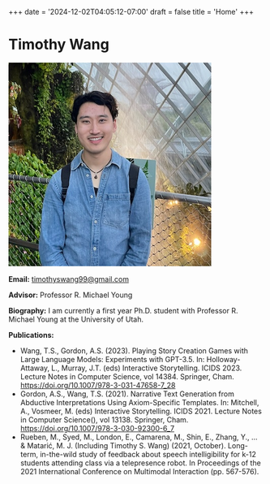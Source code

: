 +++
date = '2024-12-02T04:05:12-07:00'
draft = false
title = 'Home'
+++

# Timothy Wang

![Headshot](images/Headshot2.jpeg)

**Email:** timothyswang99@gmail.com

**Advisor:** Professor R. Michael Young

**Biography:**
I am currently a first year Ph.D. student with Professor R. Michael Young at the University of Utah.

**Publications:**
- Wang, T.S., Gordon, A.S. (2023). Playing Story Creation Games with Large Language Models: Experiments with GPT-3.5. In: Holloway-Attaway, L., Murray, J.T. (eds) Interactive Storytelling. ICIDS 2023. Lecture Notes in Computer Science, vol 14384. Springer, Cham. https://doi.org/10.1007/978-3-031-47658-7_28
- Gordon, A.S., Wang, T.S. (2021). Narrative Text Generation from Abductive Interpretations Using Axiom-Specific Templates. In: Mitchell, A., Vosmeer, M. (eds) Interactive Storytelling. ICIDS 2021. Lecture Notes in Computer Science(), vol 13138. Springer, Cham. https://doi.org/10.1007/978-3-030-92300-6_7
- Rueben, M., Syed, M., London, E., Camarena, M., Shin, E., Zhang, Y., ... & Matarić, M. J. (Including Timothy S. Wang) (2021, October). Long-term, in-the-wild study of feedback about speech intelligibility for k-12 students attending class via a telepresence robot. In Proceedings of the 2021 International Conference on Multimodal Interaction (pp. 567-576).


